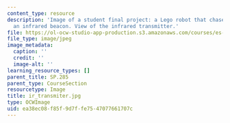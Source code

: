 ```yaml
---
content_type: resource
description: 'Image of a student final project: a Lego robot that chases or flees
  an infrared beacon. View of the infrared transmitter.'
file: https://ol-ocw-studio-app-production.s3.amazonaws.com/courses/es-293-lego-robotics-spring-2007/ea38ec08f85f9d7ffe7547077661707c_ir_transmiter.jpg
file_type: image/jpeg
image_metadata:
  caption: ''
  credit: ''
  image-alt: ''
learning_resource_types: []
parent_title: SP.285
parent_type: CourseSection
resourcetype: Image
title: ir_transmiter.jpg
type: OCWImage
uid: ea38ec08-f85f-9d7f-fe75-47077661707c
---
```

